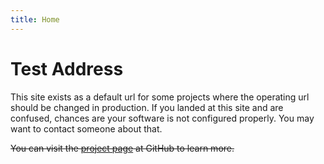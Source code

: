 ```yaml
---
title: Home
---
```


# Test Address

This site exists as a default url for some projects where the operating url should be changed in production. If you landed at this site and are confused, chances are your software is not configured properly. You may want to contact someone about that.

~~You can visit the [project page]({{site.github.repository_url}}) at GitHub to learn more.~~
